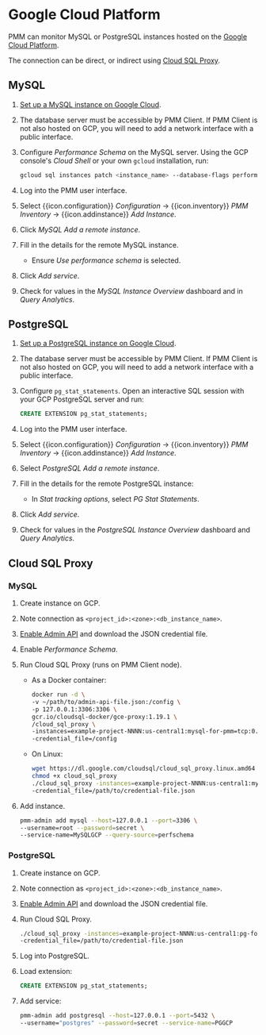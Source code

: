 # Google Cloud Platform

PMM can monitor MySQL or PostgreSQL instances hosted on the [Google Cloud Platform][GOOGLE_CLOUD].

The connection can be direct, or indirect using [Cloud SQL Proxy][GOOGLE_CLOUD_SQL_PROXY].

## MySQL

1. [Set up a MySQL instance on Google Cloud][GOOGLE_CLOUD_MYSQL].

2. The database server must be accessible by PMM Client. If PMM Client is not also hosted on GCP, you will need to add a network interface with a public interface.

3. Configure *Performance Schema* on the MySQL server. Using the GCP console's *Cloud Shell* or your own `gcloud` installation, run:

    ```sh
    gcloud sql instances patch <instance_name> --database-flags performance_schema=on
    ```

4. Log into the PMM user interface.

5. Select {{icon.configuration}} *Configuration* → {{icon.inventory}} *PMM Inventory* → {{icon.addinstance}} *Add Instance*.

6. Click *MySQL Add a remote instance*.

7. Fill in the details for the remote MySQL instance.

    - Ensure *Use performance schema* is selected.

8. Click *Add service*.

9. Check for values in the *MySQL Instance Overview* dashboard and in *Query Analytics*.

## PostgreSQL

1. [Set up a PostgreSQL instance on Google Cloud][GOOGLE_CLOUD_POSTGRESQL].

2. The database server must be accessible by PMM Client. If PMM Client is not also hosted on GCP, you will need to add a network interface with a public interface.

3. Configure `pg_stat_statements`. Open an interactive SQL session with your GCP PostgreSQL server and run:

    ```sql
    CREATE EXTENSION pg_stat_statements;
    ```

4. Log into the PMM user interface.

5. Select {{icon.configuration}} *Configuration* → {{icon.inventory}} *PMM Inventory* → {{icon.addinstance}} *Add Instance*.

6. Select *PostgreSQL Add a remote instance*.

7. Fill in the details for the remote PostgreSQL instance:

    - In *Stat tracking options*, select *PG Stat Statements*.

8. Click *Add service*.

9. Check for values in the *PostgreSQL Instance Overview* dashboard and *Query Analytics*.

## Cloud SQL Proxy

### MySQL

1. Create instance on GCP.

2. Note connection as `<project_id>:<zone>:<db_instance_name>`.

3. [Enable Admin API][GOOGLE_CLOUD_ADMIN_API] and download the JSON credential file.

4. Enable *Performance Schema*.

5. Run Cloud SQL Proxy (runs on PMM Client node).

    - As a Docker container:

        ```sh
        docker run -d \
        -v ~/path/to/admin-api-file.json:/config \
        -p 127.0.0.1:3306:3306 \
        gcr.io/cloudsql-docker/gce-proxy:1.19.1 \
        /cloud_sql_proxy \
        -instances=example-project-NNNN:us-central1:mysql-for-pmm=tcp:0.0.0.0:3306 \
        -credential_file=/config
        ```

    - On Linux:

        ```sh
        wget https://dl.google.com/cloudsql/cloud_sql_proxy.linux.amd64 -O cloud_sql_proxy
        chmod +x cloud_sql_proxy
        ./cloud_sql_proxy -instances=example-project-NNNN:us-central1:mysql-for-pmm=tcp:3306 \
        -credential_file=/path/to/credential-file.json
        ```

6. Add instance.

    ```sh
    pmm-admin add mysql --host=127.0.0.1 --port=3306 \
    --username=root --password=secret \
    --service-name=MySQLGCP --query-source=perfschema
    ```

### PostgreSQL

1. Create instance on GCP.

2. Note connection as `<project_id>:<zone>:<db_instance_name>`.

3. [Enable Admin API][GOOGLE_CLOUD_ADMIN_API] and download the JSON credential file.

4. Run Cloud SQL Proxy.

    ```sh
    ./cloud_sql_proxy -instances=example-project-NNNN:us-central1:pg-for-pmm=tcp:5432 \
    -credential_file=/path/to/credential-file.json
    ```

5. Log into PostgreSQL.

6. Load extension:

    ```sql
    CREATE EXTENSION pg_stat_statements;
    ```

7. Add service:

    ```sh
    pmm-admin add postgresql --host=127.0.0.1 --port=5432 \
    --username="postgres" --password=secret --service-name=PGGCP
    ```

[GOOGLE_CLOUD_SQL]: https://cloud.google.com/sql
[GOOGLE_CLOUD]: https://cloud.google.com/
[GOOGLE_CLOUD_MYSQL]: https://cloud.google.com/sql/docs/mysql/quickstart
[GOOGLE_CLOUD_POSTGRESQL]: https://cloud.google.com/sql/docs/postgres/quickstart
[GOOGLE_CLOUD_SQL_PROXY]: https://cloud.google.com/sql/docs/mysql/connect-overview#cloud_sql_proxy
[GOOGLE_CLOUD_ADMIN_API]: https://cloud.google.com/sql/docs/mysql/admin-api#console
